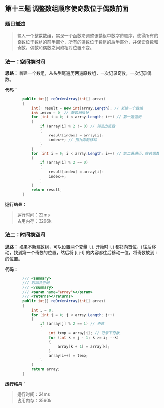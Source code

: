 ## 第十三题 调整数组顺序使奇数位于偶数前面

### 题目描述

> 输入一个整数数组，实现一个函数来调整该数组中数字的顺序，使得所有的奇数位于数组的前半部分，所有的偶数位于数组的后半部分，并保证奇数和奇数，偶数和偶数之间的相对位置不变。

### 法一：空间换时间

**思路：** 新建一个数组，从头到尾遍历两遍原数组，一次记录奇数，一次记录偶数。

**代码：** 

```C#
        public int[] reOrderArray(int[] array)
        {
            int[] result = new int[array.Length]; // 新建一个数组
            int index = 0; // 新数组指针
            for (int i = 0; i < array.Length; i++) // 第一遍遍历
            {
                if (array[i] % 2 != 0) // 筛选出奇数
                {
                    result[index] = array[i];
                    index++; // 指针向前移动
                }
            }
            for (int i = 0; i < array.Length; i++) // 第二遍遍历，筛选偶数
            {
                if (array[i] % 2 == 0)
                {
                    result[index] = array[i];
                    index++;
                }
            }
            return result;
        }
```

**运行结果：** 

> 运行时间：22ms   
占用内存：3296k


### 法二：时间换空间

**思路：** 如果不新建数组，可以设置两个变量 i, j, 开始时 i, j 都指向首位，j 往后移动，找到第一个奇数的位置，然后将 [i,j-1] 的内容都往后移动一位，将奇数放到 i 的位置。

**代码：** 

```C#
        /// <summary>
        /// 时间换空间
        /// </summary>
        /// <param name="array"></param>
        /// <returns></returns>
        public int[] reOrderArray(int[] array)
        {
            int i = 0;
            for (int j = 0; j < array.Length; j++)
            {
                if (array[j] % 2 == 1) // 奇数
                {
                    int temp = array[j]; // 记录下奇数
                    for (int k = j - 1; k >= i; --k)
                    {
                        array[k + 1] = array[k];
                    }
                    array[i++] = temp;
                }
            }
            return array;
        }
```

**运行结果：** 

> 运行时间：24ms   
占用内存：3560k